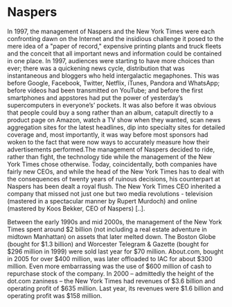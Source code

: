 # Naspers

In 1997, the management of Naspers and the New York Times were each
confronting dawn on the Internet and the insidious challenge it posed
to the mere idea of a "paper of record," expensive printing plants and
truck fleets and the conceit that all important news and information
could be contained in one place. In 1997, audiences were starting to
have more choices than ever; there was a quickening news cycle,
distribution that was instantaneous and bloggers who held
intergalactic megaphones. This was before Google, Facebook, Twitter,
Netflix, iTunes, Pandora and WhatsApp; before videos had been
transmitted on YouTube; and before the first smartphones and appstores
had put the power of yesterday’s supercomputers in everyone’s’
pockets. It was also before it was obvious that people could buy a
song rather than an album, catapult directly to a product page on
Amazon, watch a TV show when they wanted, scan news aggregation sites
for the latest headlines, dip into specialty sites for detailed
coverage and, most importantly, it was way before most sponsors had
woken to the fact that were now ways to accurately measure how their
advertisements performed.The management of Naspers decided to ride,
rather than fight, the technology tide while the management of the New
York Times chose otherwise. Today, coincidentally, both companies have
fairly new CEOs, and while the head of the New York Times has to deal
with the consequences of twenty years of ruinous decisions, his
counterpart at Naspers has been dealt a royal flush. The New York
Times CEO inherited a company that missed not just one but two media
revolutions - television (mastered in a spectacular manner by Rupert
Murdoch) and online (mastered by Koos Bekker, CEO of Naspers) [..].

Between the early 1990s and mid 2000s, the management of the New York
Times spent around $2 billion (not including a real estate adventure
in midtown Manhattan) on assets that later melted down. The Boston
Globe (bought for $1.3 billion) and Worcester Telegram & Gazette
(bought for $296 million in 1999) were sold last year for $70
million. About.com, bought in 2005 for over $400 million, was later
offloaded to IAC for about $300 million. Even more embarrassing was
the use of $600 million of cash to repurchase stock of the company. In
2000 – admittedly the height of the dot.com zaniness – the New York
Times had revenues of $3.6 billion and operating profit of $635
million. Last year, its revenues were $1.6 billion and operating
profit was $158 million.
















